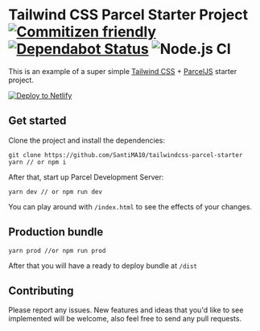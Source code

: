 # Tailwind CSS Parcel Starter Project [![Commitizen friendly](https://img.shields.io/badge/commitizen-friendly-brightgreen.svg)](http://commitizen.github.io/cz-cli/) [![Dependabot Status](https://api.dependabot.com/badges/status?host=github&repo=SantiMA10/tailwindcss-parcel-starter)](https://dependabot.com) ![Node.js CI](https://github.com/SantiMA10/tailwindcss-parcel-starter/workflows/Node.js%20CI/badge.svg)

This is an example of a super simple [Tailwind CSS](https://tailwindcss.com) + [ParcelJS](https://parceljs.org) starter project.

[![Deploy to Netlify](https://www.netlify.com/img/deploy/button.svg)](https://app.netlify.com/start/deploy?repository=https://github.com/SantiMA10/tailwindcss-parcel-starter)

## Get started

Clone the project and install the dependencies:

```
git clone https://github.com/SantiMA10/tailwindcss-parcel-starter
yarn // or npm i
```

After that, start up Parcel Development Server:

```
yarn dev // or npm run dev
```

You can play around with `/index.html` to see the effects of your changes.

## Production bundle

```
yarn prod //or npm run prod
```

After that you will have a ready to deploy bundle at `/dist`

## Contributing

Please report any issues. New features and ideas that you'd like to see implemented will be welcome, also feel free to send any pull requests.
